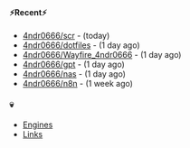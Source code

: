 #### ⚡Recent⚡

- [4ndr0666/scr](https://github.com/4ndr0666/scr) - (today)
- [4ndr0666/dotfiles](https://github.com/4ndr0666/dotfiles) - (1 day ago)
- [4ndr0666/Wayfire_4ndr0666](https://github.com/4ndr0666/Wayfire_4ndr0666) - (1 day ago)
- [4ndr0666/gpt](https://github.com/4ndr0666/gpt) - (1 day ago)
- [4ndr0666/nas](https://github.com/4ndr0666/nas) - (1 day ago)
- [4ndr0666/n8n](https://github.com/4ndr0666/n8n) - (1 week ago)

#### 💀
- [Engines](https://github.com/hoothin/SearchJumper/discussions/73)
- [Links](https://github.com/4ndr0666/Links/blob/main/README.md)

